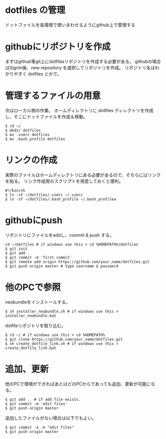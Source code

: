 # dotfiles の管理
ドットファイルを各環境で使いまわせるようにgithub上で管理する

# githubにリポジトリを作成
まずはgithub等git上にdotfilesリポジトリを作成する必要がある。
githubの場合はSignIn後、new repository を選択してリポジトリを作成。
リポジトリ名はわかりやすく dotfiles とかで。

# 管理するファイルの用意
次はローカル側の作業。
ホームディレクトリに dotfiles ディレクトリを作成し、そこにドットファイルを作成＆移動。

	$ cd ~/
	$ mkdir dotfiles
	$ mv .vimrc dotfiles
	$ mv .bash_profile dotfiles

# リンクの作成
実際のファイルはホームディレクトリにある必要があるので、そちらにはリンクを貼る。
リンク作成用のスクリプトを用意しておくと便利。

	#!/bin/sh
	$ ln -sf ~/dotfiles/.vimrc ~/.vimrc
	$ ln -sf ~/dotfiles/.bash_profile ~/.bash_profilea

# githubにpush
リポジトリにファイルをaddし、commit & push する。

	cd ~/dotfiles # if windows use this > cd %HOMEPATH%/dotfiles
	$ git init
	$ git add .
	$ git commit -m 'first commit'
	$ git remote add origin https://github.com/your_name/dotfiles.git
	$ git push origin master # type username & password

# 他のPCで参照
neobundleをインストールする。

    $ sh installer_neobundle.sh # if windows use this > installer_neobundle.bat

dotfileリポジトリを取り込む。

    $ cd ~/ # if windows use this > cd %HOMEPATH%
    $ git clone https://github.com/your_name/dotfiles.git
    $ sh create_dotfile_link.sh # if windows use this > create_dotfile_link.bat

# 追加、更新
他のPCで環境ができればあとはどのPCからであっても追加、更新が可能になる。

    $ git add .  # if add file exists.
    $ git commit -m 'edit files'
    $ git push origin master

追加したファイルがない場合は以下でもよい。

    $ git commit -a -m "edit files"
    $ git push origin master




